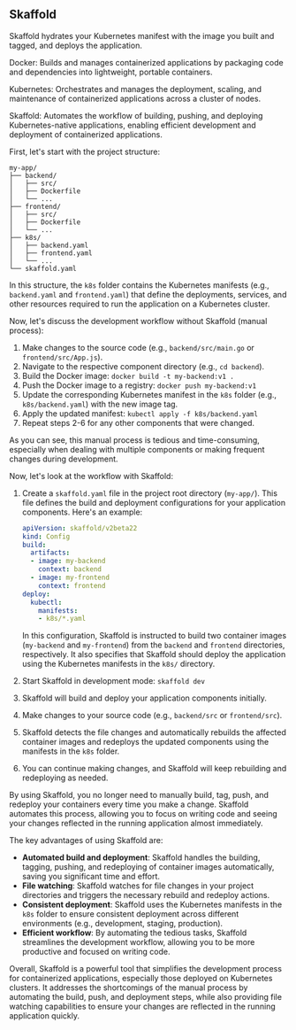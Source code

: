 ## Skaffold

Skaffold hydrates your Kubernetes manifest with the image you built and tagged, and deploys the application.

Docker: Builds and manages containerized applications by packaging code and dependencies into lightweight, portable containers.

Kubernetes: Orchestrates and manages the deployment, scaling, and maintenance of containerized applications across a cluster of nodes.

Skaffold: Automates the workflow of building, pushing, and deploying Kubernetes-native applications, enabling efficient development and deployment of containerized applications.

First, let's start with the project structure:

```
my-app/
├── backend/
│   ├── src/
│   ├── Dockerfile
│   └── ...
├── frontend/
│   ├── src/
│   ├── Dockerfile
│   └── ...
├── k8s/
│   ├── backend.yaml
│   ├── frontend.yaml
│   └── ...
└── skaffold.yaml
```

In this structure, the `k8s` folder contains the Kubernetes manifests (e.g., `backend.yaml` and `frontend.yaml`) that define the deployments, services, and other resources required to run the application on a Kubernetes cluster.

Now, let's discuss the development workflow without Skaffold (manual process):

1. Make changes to the source code (e.g., `backend/src/main.go` or `frontend/src/App.js`).
2. Navigate to the respective component directory (e.g., `cd backend`).
3. Build the Docker image: `docker build -t my-backend:v1 .`
4. Push the Docker image to a registry: `docker push my-backend:v1`
5. Update the corresponding Kubernetes manifest in the `k8s` folder (e.g., `k8s/backend.yaml`) with the new image tag.
6. Apply the updated manifest: `kubectl apply -f k8s/backend.yaml`
7. Repeat steps 2-6 for any other components that were changed.

As you can see, this manual process is tedious and time-consuming, especially when dealing with multiple components or making frequent changes during development.

Now, let's look at the workflow with Skaffold:

1. Create a `skaffold.yaml` file in the project root directory (`my-app/`). This file defines the build and deployment configurations for your application components. Here's an example:

   ```yaml
   apiVersion: skaffold/v2beta22
   kind: Config
   build:
     artifacts:
     - image: my-backend
       context: backend
     - image: my-frontend
       context: frontend
   deploy:
     kubectl:
       manifests:
       - k8s/*.yaml
   ```

   In this configuration, Skaffold is instructed to build two container images (`my-backend` and `my-frontend`) from the `backend` and `frontend` directories, respectively. It also specifies that Skaffold should deploy the application using the Kubernetes manifests in the `k8s/` directory.

2. Start Skaffold in development mode: `skaffold dev`
3. Skaffold will build and deploy your application components initially.
4. Make changes to your source code (e.g., `backend/src` or `frontend/src`).
5. Skaffold detects the file changes and automatically rebuilds the affected container images and redeploys the updated components using the manifests in the `k8s` folder.
6. You can continue making changes, and Skaffold will keep rebuilding and redeploying as needed.

By using Skaffold, you no longer need to manually build, tag, push, and redeploy your containers every time you make a change. Skaffold automates this process, allowing you to focus on writing code and seeing your changes reflected in the running application almost immediately.

The key advantages of using Skaffold are:

- **Automated build and deployment**: Skaffold handles the building, tagging, pushing, and redeploying of container images automatically, saving you significant time and effort.
- **File watching**: Skaffold watches for file changes in your project directories and triggers the necessary rebuild and redeploy actions.
- **Consistent deployment**: Skaffold uses the Kubernetes manifests in the `k8s` folder to ensure consistent deployment across different environments (e.g., development, staging, production).
- **Efficient workflow**: By automating the tedious tasks, Skaffold streamlines the development workflow, allowing you to be more productive and focused on writing code.

Overall, Skaffold is a powerful tool that simplifies the development process for containerized applications, especially those deployed on Kubernetes clusters. It addresses the shortcomings of the manual process by automating the build, push, and deployment steps, while also providing file watching capabilities to ensure your changes are reflected in the running application quickly.